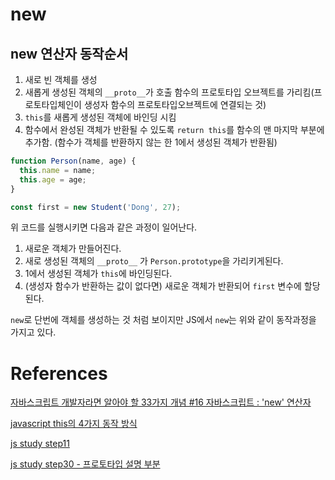 # new

## new 연산자 동작순서

1. 새로 빈 객체를 생성
2. 새롭게 생성된 객체의 `__proto__`가 호출 함수의 프로토타입 오브젝트를 가리킴(프로토타입체인이 생성자 함수의 프로토타입오브젝트에 연결되는 것)
3. `this`를 새롭게 생성된 객체에 바인딩 시킴
4. 함수에서 완성된 객체가 반환될 수 있도록 `return this`를 함수의 맨 마지막 부분에 추가함. (함수가 객체를 반환하지 않는 한 1에서 생성된 객체가 반환됨)

```js
function Person(name, age) {
  this.name = name;
  this.age = age;
}

const first = new Student('Dong', 27);
```

위 코드를 실행시키면 다음과 같은 과정이 일어난다.

1. 새로운 객체가 만들어진다.
2. 새로 생성된 객체의 `__proto__` 가 `Person.prototype`을 가리키게된다.
3. 1에서 생성된 객체가 `this`에 바인딩된다.
4. (생성자 함수가 반환하는 값이 없다면) 새로운 객체가 반환되어 `first` 변수에 할당된다.

`new`로 단번에 객체를 생성하는 것 처럼 보이지만 JS에서 `new`는 위와 같이 동작과정을 가지고 있다.

# References

[자바스크립트 개발자라면 알아야 할 33가지 개념 #16 자바스크립트 : 'new' 연산자](https://velog.io/@jakeseo_me/%EC%9E%90%EB%B0%94%EC%8A%A4%ED%81%AC%EB%A6%BD%ED%8A%B8-%EA%B0%9C%EB%B0%9C%EC%9E%90%EB%9D%BC%EB%A9%B4-%EC%95%8C%EC%95%84%EC%95%BC-%ED%95%A0-33%EA%B0%80%EC%A7%80-%EA%B0%9C%EB%85%90-16-%EC%9E%90%EB%B0%94%EC%8A%A4%ED%81%AC%EB%A6%BD%ED%8A%B8-new-%EC%97%B0%EC%82%B0%EC%9E%90-sojvdjln1q)

[javascript this의 4가지 동작 방식](https://yuddomack.tistory.com/entry/%EC%9E%90%EB%B0%94%EC%8A%A4%ED%81%AC%EB%A6%BD%ED%8A%B8-this%EC%9D%98-4%EA%B0%80%EC%A7%80-%EB%8F%99%EC%9E%91-%EB%B0%A9%EC%8B%9D)

[js study step11](https://github.com/pul8219/TIL/blob/master/Documents/FrontEnd-Study/step11_object.md)

[js study step30 - 프로토타입 설명 부분](https://github.com/pul8219/TIL/blob/master/Documents/FrontEnd-Study/step30.md)
